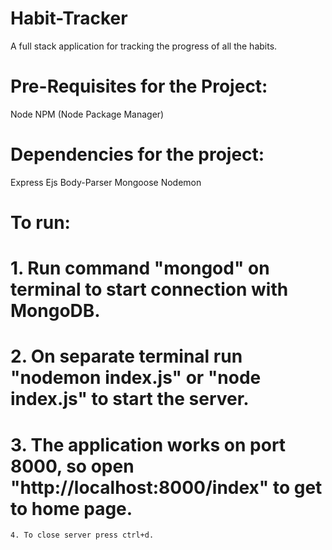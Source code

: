 # Habit-Tracker
A full stack application for tracking the progress of all the habits.

# Pre-Requisites for the Project:
  Node
  NPM (Node Package Manager)

# Dependencies for the project:
  Express
  Ejs
  Body-Parser
  Mongoose
  Nodemon
  
 # To run:
   # 1. Run command "mongod" on terminal to start connection with MongoDB.
  #  2. On separate terminal run "nodemon index.js" or "node index.js" to start the server.
  #  3. The application works on port 8000, so open "http://localhost:8000/index" to get to home page.
    4. To close server press ctrl+d.
